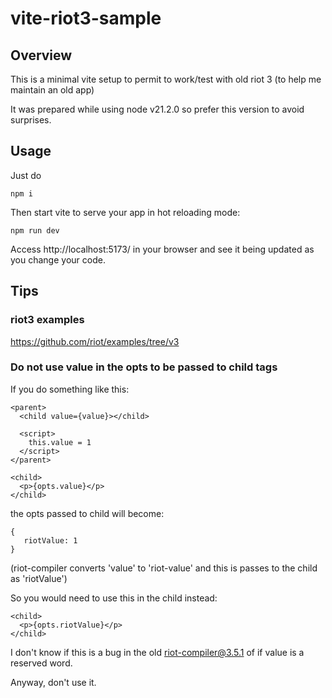 # vite-riot3-sample

## Overview

This is a minimal vite setup to permit to work/test with old riot 3 (to help me maintain an old app)

It was prepared while using node v21.2.0 so prefer this version to avoid surprises.

## Usage

Just do
```
npm i
```

Then start vite to serve your app in hot reloading mode:
```
npm run dev
```

Access http://localhost:5173/ in your browser and see it being updated as you change your code.


## Tips

### riot3 examples

https://github.com/riot/examples/tree/v3

### Do not use value in the opts to be passed to child tags

If you do something like this:
```
<parent>
  <child value={value}></child>

  <script>
    this.value = 1
  </script>
</parent>

<child>
  <p>{opts.value}</p>
</child>
```
the opts passed to child will become:
```
{
   riotValue: 1
}
```
(riot-compiler converts 'value' to 'riot-value' and this is passes to the child as 'riotValue')

So you would need to use this in the child instead:
```
<child>
  <p>{opts.riotValue}</p>
</child>
```

I don't know if this is a bug in the old riot-compiler@3.5.1 of if value is a reserved word.

Anyway, don't use it.

